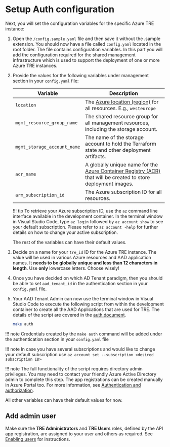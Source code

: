 # Setup Auth configuration

Next, you will set the configuration variables for the specific Azure TRE instance:

1. Open the `/config.sample.yaml` file and then save it without the .sample extension. You should now have a file called `config.yaml` located in the root folder. The file contains configuration variables. In this part you will add the configuration required for the shared management infrastructure which is used to support the deployment of one or more Azure TRE instances.

1. Provide the values for the following variables under management section in your `config.yaml` file:

    | Variable | Description |
    | -------- | ----------- |
    | `location` | The [Azure location (region)](https://azure.microsoft.com/global-infrastructure/geographies/#geographies) for all resources. E.g., `westeurope` |
    | `mgmt_resource_group_name` | The shared resource group for all management resources, including the storage account. |
    | `mgmt_storage_account_name` | The name of the storage account to hold the Terraform state and other deployment artifacts. |
    | `acr_name` | A globally unique name for the [Azure Container Registry (ACR)](https://docs.microsoft.com/azure/container-registry/) that will be created to store deployment images. |
    | `arm_subscription_id` | The Azure subscription ID for all resources. |

    !!! tip
        To retrieve your Azure subscription ID, use the `az` command line interface available in the development container. In the terminal window in Visual Studio Code, type `az login` followed by `az account show` to see your default subscription. Please refer to `az account -help` for further details on how to change your active subscription.

    The rest of the variables can have their default values.

1. Decide on a name for your `tre_id` ID for the Azure TRE instance. The value will be used in various Azure resources and AAD application names. It **needs to be globally unique and less than 12 characters in length**. Use **only** lowercase letters. Choose wisely!
1. Once you have decided on which AD Tenant paradigm, then you should be able to set `aad_tenant_id` in the authentication section in your `config.yaml` file.
1. Your AAD Tenant Admin can now use the terminal window in Visual Studio Code to execute the following script from within the development container to create all the AAD Applications that are used for TRE. The details of the script are covered in the [auth document](../auth.md).

   ```bash
   make auth
   ```
  !!! note
      Credentials created by the `make auth` command will be added under the authentication section in your `config.yaml` file

  !!! note
      In case you have several subscriptions and would like to change your default subscription use `az account set --subscription <desired subscription ID>`

  !!! note
      The full functionality of the script requires directory admin privileges. You may need to contact your friendly Azure Active Directory admin to complete this step. The app registrations can be created manually in Azure Portal too. For more information, see [Authentication and authorization](../auth.md).
  

All other variables can have their default values for now.

## Add admin user

Make sure the **TRE Administrators** and **TRE Users** roles, defined by the API app registration, are assigned to your user and others as required. See [Enabling users](../auth.md#enabling-users) for instructions.
